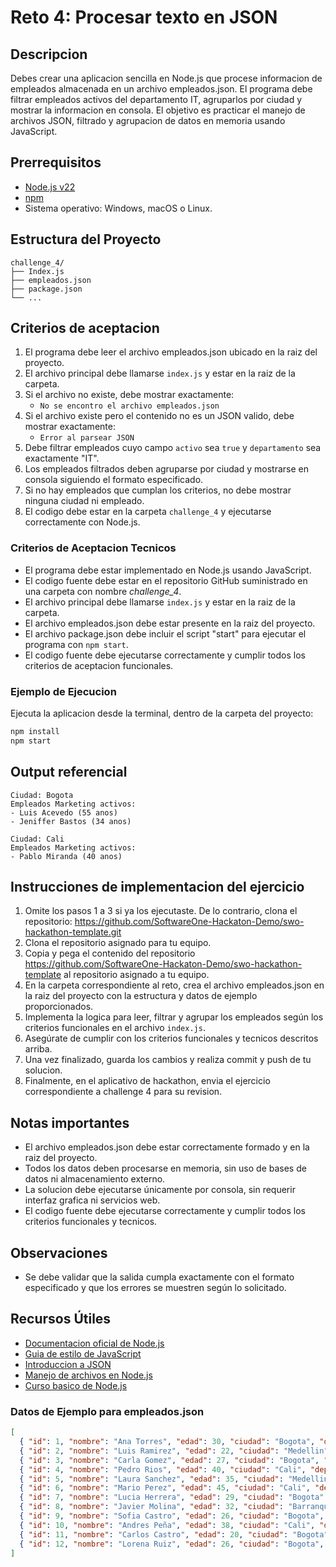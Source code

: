 
# Reto 4: Procesar texto en JSON

## Descripcion

Debes crear una aplicacion sencilla en Node.js que procese informacion de empleados almacenada en un archivo empleados.json. El programa debe filtrar empleados activos del departamento IT, agruparlos por ciudad y mostrar la informacion en consola. El objetivo es practicar el manejo de archivos JSON, filtrado y agrupacion de datos en memoria usando JavaScript.

## Prerrequisitos

- [Node.js v22](https://nodejs.org/en/download)
- [npm](https://docs.npmjs.com/downloading-and-installing-node-js-and-npm)
- Sistema operativo: Windows, macOS o Linux.

## Estructura del Proyecto

```
challenge_4/
├── Index.js
├── empleados.json
├── package.json
└── ...
```

## Criterios de aceptacion

1. El programa debe leer el archivo empleados.json ubicado en la raiz del proyecto.
2. El archivo principal debe llamarse `index.js` y estar en la raiz de la carpeta.
3. Si el archivo no existe, debe mostrar exactamente:
   - `No se encontro el archivo empleados.json`
4. Si el archivo existe pero el contenido no es un JSON valido, debe mostrar exactamente:
   - `Error al parsear JSON`
5. Debe filtrar empleados cuyo campo `activo` sea `true` y `departamento` sea exactamente "IT".
6. Los empleados filtrados deben agruparse por ciudad y mostrarse en consola siguiendo el formato especificado.
7. Si no hay empleados que cumplan los criterios, no debe mostrar ninguna ciudad ni empleado.
8. El codigo debe estar en la carpeta `challenge_4` y ejecutarse correctamente con Node.js.

### Criterios de Aceptacion Tecnicos
- El programa debe estar implementado en Node.js usando JavaScript.
- El codigo fuente debe estar en el repositorio GitHub suministrado en una carpeta con nombre _challenge_4_.
- El archivo principal debe llamarse `index.js` y estar en la raiz de la carpeta.
- El archivo empleados.json debe estar presente en la raiz del proyecto.
- El archivo package.json debe incluir el script "start" para ejecutar el programa con `npm start`.
- El codigo fuente debe ejecutarse correctamente y cumplir todos los criterios de aceptacion funcionales.

### Ejemplo de Ejecucion

Ejecuta la aplicacion desde la terminal, dentro de la carpeta del proyecto:

```sh
npm install
npm start
```
## Output referencial
```
Ciudad: Bogota
Empleados Marketing activos:
- Luis Acevedo (55 anos)
- Jeniffer Bastos (34 anos)

Ciudad: Cali
Empleados Marketing activos:
- Pablo Miranda (40 anos)

```

## Instrucciones de implementacion del ejercicio

1. Omite los pasos 1 a 3 si ya los ejecutaste. De lo contrario, clona el repositorio:
   https://github.com/SoftwareOne-Hackaton-Demo/swo-hackathon-template.git
2. Clona el repositorio asignado para tu equipo.
3. Copia y pega el contenido del repositorio https://github.com/SoftwareOne-Hackaton-Demo/swo-hackathon-template al repositorio asignado a tu equipo.
4. En la carpeta correspondiente al reto, crea el archivo empleados.json en la raiz del proyecto con la estructura y datos de ejemplo proporcionados.
5. Implementa la logica para leer, filtrar y agrupar los empleados según los criterios funcionales en el archivo `index.js`.
6. Asegúrate de cumplir con los criterios funcionales y tecnicos descritos arriba.
7. Una vez finalizado, guarda los cambios y realiza commit y push de tu solucion.
8. Finalmente, en el aplicativo de hackathon, envia el ejercicio correspondiente a challenge 4 para su revision.

## Notas importantes
- El archivo empleados.json debe estar correctamente formado y en la raiz del proyecto.
- Todos los datos deben procesarse en memoria, sin uso de bases de datos ni almacenamiento externo.
- La solucion debe ejecutarse únicamente por consola, sin requerir interfaz grafica ni servicios web.
- El codigo fuente debe ejecutarse correctamente y cumplir todos los criterios funcionales y tecnicos.

## Observaciones
- Se debe validar que la salida cumpla exactamente con el formato especificado y que los errores se muestren según lo solicitado.

## Recursos Útiles
- [Documentacion oficial de Node.js](https://nodejs.org/es/docs/)
- [Guia de estilo de JavaScript](https://developer.mozilla.org/es/docs/Web/JavaScript/Guide)
- [Introduccion a JSON](https://www.json.org/json-es.html)
- [Manejo de archivos en Node.js](https://nodejs.dev/learn/leer-y-escribir-archivos-json-en-nodejs)
- [Curso basico de Node.js](https://www.freecodecamp.org/learn/back-end-development-and-apis/introduction-to-nodejs)

### Datos de Ejemplo para empleados.json

```json
[
  { "id": 1, "nombre": "Ana Torres", "edad": 30, "ciudad": "Bogota", "departamento": "IT", "activo": true },
  { "id": 2, "nombre": "Luis Ramirez", "edad": 22, "ciudad": "Medellin", "departamento": "Ventas", "activo": true },
  { "id": 3, "nombre": "Carla Gomez", "edad": 27, "ciudad": "Bogota", "departamento": "Marketing", "activo": false },
  { "id": 4, "nombre": "Pedro Rios", "edad": 40, "ciudad": "Cali", "departamento": "IT", "activo": true },
  { "id": 5, "nombre": "Laura Sanchez", "edad": 35, "ciudad": "Medellin", "departamento": "IT", "activo": true },
  { "id": 6, "nombre": "Mario Perez", "edad": 45, "ciudad": "Cali", "departamento": "Finanzas", "activo": true },
  { "id": 7, "nombre": "Lucia Herrera", "edad": 29, "ciudad": "Bogota", "departamento": "IT", "activo": false },
  { "id": 8, "nombre": "Javier Molina", "edad": 32, "ciudad": "Barranquilla", "departamento": "IT", "activo": true },
  { "id": 9, "nombre": "Sofia Castro", "edad": 26, "ciudad": "Bogota", "departamento": "Recursos Humanos", "activo": true },
  { "id": 10, "nombre": "Andres Peña", "edad": 38, "ciudad": "Cali", "departamento": "IT", "activo": false },
  { "id": 11, "nombre": "Carlos Castro", "edad": 20, "ciudad": "Bogota", "departamento": "Recursos Humanos", "activo": true },
  { "id": 12, "nombre": "Lorena Ruiz", "edad": 26, "ciudad": "Bogota", "departamento": "IT", "activo": true }
]
```

